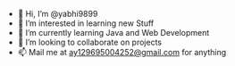 - 👋 Hi, I’m @yabhi9899
- 👀 I’m interested in learning new Stuff
- 🌱 I’m currently learning Java and Web Development
- 💞️ I’m looking to collaborate on projects
- 📫 Mail me at ay129695004252@gmail.com for anything 

<!---
yabhi9899/yabhi9899 is a ✨ special ✨ repository because its `README.md` (this file) appears on your GitHub profile.
You can click the Preview link to take a look at your changes.
--->
